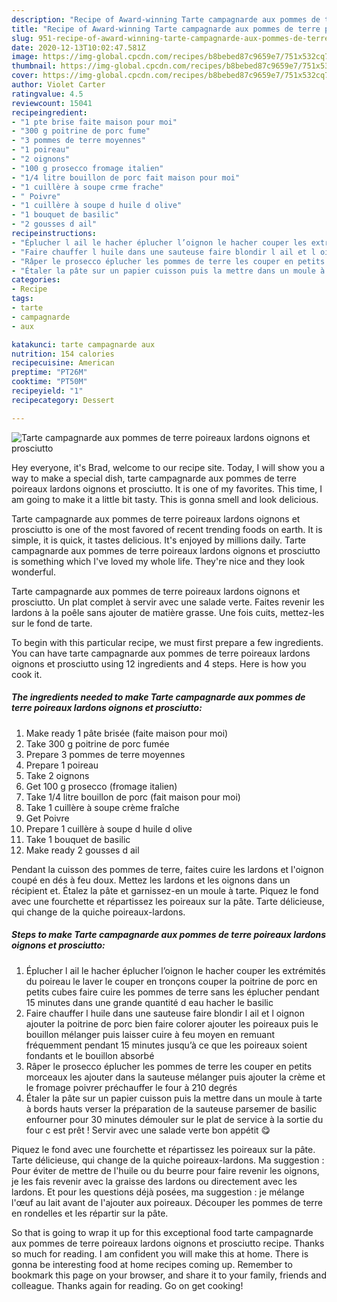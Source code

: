 ```yaml
---
description: "Recipe of Award-winning Tarte campagnarde aux pommes de terre poireaux lardons oignons et prosciutto"
title: "Recipe of Award-winning Tarte campagnarde aux pommes de terre poireaux lardons oignons et prosciutto"
slug: 951-recipe-of-award-winning-tarte-campagnarde-aux-pommes-de-terre-poireaux-lardons-oignons-et-prosciutto
date: 2020-12-13T10:02:47.581Z
image: https://img-global.cpcdn.com/recipes/b8bebed87c9659e7/751x532cq70/tarte-campagnarde-aux-pommes-de-terre-poireaux-lardons-oignons-et-prosciutto-photo-principale-de-la-recette.jpg
thumbnail: https://img-global.cpcdn.com/recipes/b8bebed87c9659e7/751x532cq70/tarte-campagnarde-aux-pommes-de-terre-poireaux-lardons-oignons-et-prosciutto-photo-principale-de-la-recette.jpg
cover: https://img-global.cpcdn.com/recipes/b8bebed87c9659e7/751x532cq70/tarte-campagnarde-aux-pommes-de-terre-poireaux-lardons-oignons-et-prosciutto-photo-principale-de-la-recette.jpg
author: Violet Carter
ratingvalue: 4.5
reviewcount: 15041
recipeingredient:
- "1 pte brise faite maison pour moi"
- "300 g poitrine de porc fume"
- "3 pommes de terre moyennes"
- "1 poireau"
- "2 oignons"
- "100 g prosecco fromage italien"
- "1/4 litre bouillon de porc fait maison pour moi"
- "1 cuillère à soupe crme frache"
- " Poivre"
- "1 cuillère à soupe d huile d olive"
- "1 bouquet de basilic"
- "2 gousses d ail"
recipeinstructions:
- "Éplucher l ail le hacher éplucher l’oignon le hacher couper les extrémités du poireau le laver le couper en tronçons couper la poitrine de porc en petits cubes faire cuire les pommes de terre sans les éplucher pendant 15 minutes dans une grande quantité d eau hacher le basilic"
- "Faire chauffer l huile dans une sauteuse faire blondir l ail et l oignon ajouter la poitrine de porc bien faire colorer ajouter les poireaux puis le bouillon mélanger puis laisser cuire à feu moyen en remuant fréquemment pendant 15 minutes jusqu’à ce que les poireaux soient fondants et le bouillon absorbé"
- "Râper le prosecco éplucher les pommes de terre les couper en petits morceaux les ajouter dans la sauteuse mélanger puis ajouter la crème et le fromage poivrer préchauffer le four à 210 degrés"
- "Étaler la pâte sur un papier cuisson puis la mettre dans un moule à tarte à bords hauts verser la préparation de la sauteuse parsemer de basilic enfourner pour 30 minutes démouler sur le plat de service à la sortie du four c est prêt ! Servir avec une salade verte bon appétit 😋"
categories:
- Recipe
tags:
- tarte
- campagnarde
- aux

katakunci: tarte campagnarde aux 
nutrition: 154 calories
recipecuisine: American
preptime: "PT26M"
cooktime: "PT50M"
recipeyield: "1"
recipecategory: Dessert

---
```



![Tarte campagnarde aux pommes de terre poireaux lardons oignons et prosciutto](https://img-global.cpcdn.com/recipes/b8bebed87c9659e7/751x532cq70/tarte-campagnarde-aux-pommes-de-terre-poireaux-lardons-oignons-et-prosciutto-photo-principale-de-la-recette.jpg)

Hey everyone, it's Brad, welcome to our recipe site. Today, I will show you a way to make a special dish, tarte campagnarde aux pommes de terre poireaux lardons oignons et prosciutto. It is one of my favorites. This time, I am going to make it a little bit tasty. This is gonna smell and look delicious.

Tarte campagnarde aux pommes de terre poireaux lardons oignons et prosciutto is one of the most favored of recent trending foods on earth. It is simple, it is quick, it tastes delicious. It's enjoyed by millions daily. Tarte campagnarde aux pommes de terre poireaux lardons oignons et prosciutto is something which I've loved my whole life. They're nice and they look wonderful.

Tarte campagnarde aux pommes de terre poireaux lardons oignons et prosciutto. Un plat complet à servir avec une salade verte. Faites revenir les lardons à la poêle sans ajouter de matière grasse. Une fois cuits, mettez-les sur le fond de tarte.


To begin with this particular recipe, we must first prepare a few ingredients. You can have tarte campagnarde aux pommes de terre poireaux lardons oignons et prosciutto using 12 ingredients and 4 steps. Here is how you cook it.

<!--inarticleads1-->

##### The ingredients needed to make Tarte campagnarde aux pommes de terre poireaux lardons oignons et prosciutto:

1. Make ready 1 pâte brisée (faite maison pour moi)
1. Take 300 g poitrine de porc fumée
1. Prepare 3 pommes de terre moyennes
1. Prepare 1 poireau
1. Take 2 oignons
1. Get 100 g prosecco (fromage italien)
1. Take 1/4 litre bouillon de porc (fait maison pour moi)
1. Take 1 cuillère à soupe crème fraîche
1. Get  Poivre
1. Prepare 1 cuillère à soupe d huile d olive
1. Take 1 bouquet de basilic
1. Make ready 2 gousses d ail


Pendant la cuisson des pommes de terre, faites cuire les lardons et l&#39;oignon coupé en dés à feu doux. Mettez les lardons et les oignons dans un récipient et. Étalez la pâte et garnissez-en un moule à tarte. Piquez le fond avec une fourchette et répartissez les poireaux sur la pâte. Tarte délicieuse, qui change de la quiche poireaux-lardons. 

<!--inarticleads2-->

##### Steps to make Tarte campagnarde aux pommes de terre poireaux lardons oignons et prosciutto:

1. Éplucher l ail le hacher éplucher l’oignon le hacher couper les extrémités du poireau le laver le couper en tronçons couper la poitrine de porc en petits cubes faire cuire les pommes de terre sans les éplucher pendant 15 minutes dans une grande quantité d eau hacher le basilic
1. Faire chauffer l huile dans une sauteuse faire blondir l ail et l oignon ajouter la poitrine de porc bien faire colorer ajouter les poireaux puis le bouillon mélanger puis laisser cuire à feu moyen en remuant fréquemment pendant 15 minutes jusqu’à ce que les poireaux soient fondants et le bouillon absorbé
1. Râper le prosecco éplucher les pommes de terre les couper en petits morceaux les ajouter dans la sauteuse mélanger puis ajouter la crème et le fromage poivrer préchauffer le four à 210 degrés
1. Étaler la pâte sur un papier cuisson puis la mettre dans un moule à tarte à bords hauts verser la préparation de la sauteuse parsemer de basilic enfourner pour 30 minutes démouler sur le plat de service à la sortie du four c est prêt ! Servir avec une salade verte bon appétit 😋


Piquez le fond avec une fourchette et répartissez les poireaux sur la pâte. Tarte délicieuse, qui change de la quiche poireaux-lardons. Ma suggestion : Pour éviter de mettre de l&#39;huile ou du beurre pour faire revenir les oignons, je les fais revenir avec la graisse des lardons ou directement avec les lardons. Et pour les questions déjà posées, ma suggestion : je mélange l&#39;œuf au lait avant de l&#39;ajouter aux poireaux. Découper les pommes de terre en rondelles et les répartir sur la pâte. 

So that is going to wrap it up for this exceptional food tarte campagnarde aux pommes de terre poireaux lardons oignons et prosciutto recipe. Thanks so much for reading. I am confident you will make this at home. There is gonna be interesting food at home recipes coming up. Remember to bookmark this page on your browser, and share it to your family, friends and colleague. Thanks again for reading. Go on get cooking!
